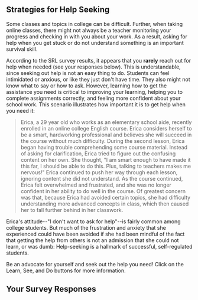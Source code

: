 ## Strategies for Help Seeking

Some classes and topics in college can be difficult. Further, when taking online classes, there might not always be a teacher monitoring your progress and checking in with you about your work. As a result, asking for help when you get stuck or do not understand something is an important survival skill. 

According to the SRL survey results, it appears that you **rarely** reach out for help when needed (see your responses below). This is understandable, since seeking out help is not an easy thing to do. Students can feel intimidated or anxious, or like they just don't have time. They also might not know what to say or how to ask. However, learning how to get the assistance you need is critical to improving your learning, helping you to complete assignments correctly, and feeling more confident about your school work. This scenario illustrates how important it is to get help when you need it:

> Erica, a 29 year old who works as an elementary school aide, recently enrolled in an online college English course. Erica considers herself to be a smart, hardworking professional and believes she will succeed in the course without much difficulty. During the second lesson, Erica began having trouble comprehending some course material. Instead of asking for clarification, Erica tried to figure out the confusing content on her own. She thought, "I am smart enough to have made it this far, I should be able to do this. Plus, talking to teachers makes me nervous!" Erica continued to push her way through each lesson, ignoring content she did not understand. As the course continued, Erica felt overwhelmed and frustrated, and she was no longer confident in her ability to do well in the course. Of greatest concern was that, because Erica had avoided certain topics, she had difficulty understanding more advanced concepts in class, which then caused her to fall further behind in her classwork.

Erica's attitude--"I don't want to ask for help"--is fairly common among college students. But much of the frustration and anxiety that she experienced could have been avoided if she had been mindful of the fact that getting the help from others is not an admission that she could not learn, or was dumb: Help-seeking is a hallmark of successful, self-regulated students. 

Be an advocate for yourself and seek out the help you need! Click on the Learn, See, and Do buttons for more information.

## Your Survey Responses
